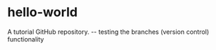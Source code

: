 # hello-world
A tutorial GitHub repository. 
-- testing the branches (version control) functionality
